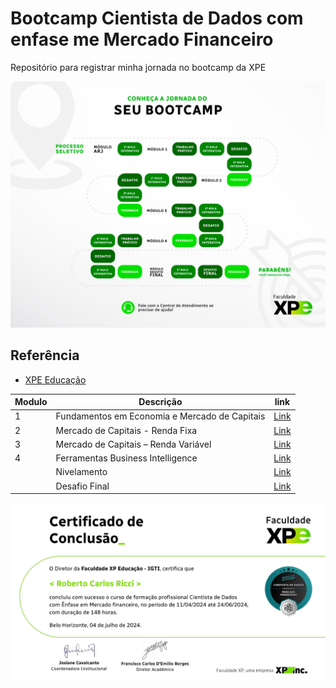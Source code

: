 
# Bootcamp Cientista de Dados com enfase me Mercado Financeiro

Repositório para registrar minha jornada no bootcamp da XPE



![Jornada](https://github.com/robertoricci/XPE-Bootcamp-Cientista-de-Dados-com--nfase-em-Mercado-Financeiro/blob/68bdbaa48a618acf8cc62d3d7fbcf6fe1d089c23/Jornada%20do%20Bootcamp.png?raw=true) 


## Referência

 - [XPE Educação](https://www.xpeducacao.com.br/)


|Modulo |Descrição|link|
|-----|--------|--------|
|1|Fundamentos em Economia e Mercado de Capitais| [Link](https://github.com/robertoricci/XPE-Bootcamp-Cientista-de-Dados-com--nfase-em-Mercado-Financeiro/tree/8782dffb10e16c379d33cdb15223cf91948ed3b6/M%C3%B3dulo%201%20-%20Fundamentos%20em%20Economia%20e%20Mercado%20de%20Capitais)
|2| Mercado de Capitais - Renda Fixa| [Link](https://github.com/robertoricci/XPE-Bootcamp-Cientista-de-Dados-com--nfase-em-Mercado-Financeiro/tree/8782dffb10e16c379d33cdb15223cf91948ed3b6/M%C3%B3dulo%202%20-%20Mercado%20de%20Capitais%20-%20Renda%20Fixa)
|3|Mercado de Capitais – Renda Variável| [Link](https://github.com/robertoricci/XPE-Bootcamp-Cientista-de-Dados-com--nfase-em-Mercado-Financeiro/tree/8782dffb10e16c379d33cdb15223cf91948ed3b6/M%C3%B3dulo%203%20-%20Mercado%20de%20Capitais%20%E2%80%93%20Renda%20Vari%C3%A1vel) 
|4|Ferramentas Business Intelligence| [Link](https://github.com/robertoricci/XPE-Bootcamp-Cientista-de-Dados-com--nfase-em-Mercado-Financeiro/tree/8782dffb10e16c379d33cdb15223cf91948ed3b6/M%C3%B3dulo%204%20-%20Ferramentas%20Business%20Intelligence) 
| |Nivelamento| [Link](https://github.com/robertoricci/XPE-Bootcamp-Cientista-de-Dados-com--nfase-em-Mercado-Financeiro/tree/8782dffb10e16c379d33cdb15223cf91948ed3b6/M%C3%B3dulo%20de%20nivelamento) 
| |Desafio Final| [Link](https://github.com/robertoricci/XPE-Bootcamp-Profissional-Azure-Cloud-Computing/tree/main/M%C3%B3dulo%20Desafio) 


![Meu certificado](https://github.com/robertoricci/XPE-Bootcamp-Cientista-de-Dados-com--nfase-em-Mercado-Financeiro/blob/eb13934367f6d2ae64f298089d318104168a925f/1727806217963-e19610cf-6e47-4d0c-bc13-8c554147ea86_1.png?raw=true)





